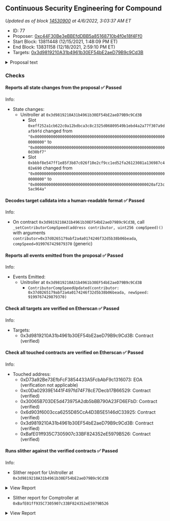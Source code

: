 ## Continuous Security Engineering for Compound

_Updated as of block [14530900](https://etherscan.io/block/14530900) at 4/6/2022, 3:03:37 AM ET_

- ID: 77
- Proposer: [0xc44F30Be3eBBEfdDBB5a85168710b4f0e18f4Ff0](https://etherscan.io/address/0xc44F30Be3eBBEfdDBB5a85168710b4f0e18f4Ff0)
- Start Block: 13811448 (12/15/2021, 1:48:09 PM ET)
- End Block: 13831158 (12/18/2021, 2:59:10 PM ET)
- Targets: [0x3d9819210A31b4961b30EF54bE2aeD79B9c9Cd3B](https://etherscan.io/address/0x3d9819210A31b4961b30EF54bE2aeD79B9c9Cd3B#code)

<details>
  <summary>Proposal text</summary>

> # Continuous Security Engineering for Compound
> # Executive summary
> 
> Compound seeks to prevent insecure proposals from being merged via the decentralized governance process. Trail of Bits will provide comprehensive software assurance services to mitigate this risk across three specific activities: consulting services, security engineering, and process creation.
> 
> We believe it is essential to create an easy-to-follow process with highly robust tools that makes security transparent, with or without a code review from Trail of Bits. We consider the primary goal as building capacity in the Compound ecosystem to secure itself. To that end, we will provide engineering efforts to develop critical security infrastructure and processes.
> 
> Trail of Bits will be paid the equivalent of $1 million USD in COMP every quarter for one year to provide the baseline services. This payment is all-inclusive of all services defined in the proposal.
> 
> Trail of Bits spoke on Discord at the Compound Community Dev Call and carved out [my part of the presentation](https://drive.google.com/file/d/1GYQ_A5EewK73ZtLZ_wvKpPFLYwCvVznX/view?usp=sharing) so you can listen to it briefly since it may add color to the proposal.
> 
> # Goals and Non-Goals
> 
> Goals of this effort include:
> 
> * Prevent insecure code from being merged into Compound through the governance process, and ensure that any remaining risks of proposals under consideration are well known before a vote. Compound desires services that eliminate and illuminate these risks.
> * Provide first-class security tools and analytical capabilities to Compound developers. Compound developers must have every opportunity to analyze their code and understand its security ramifications. Compound desires a variety of tools that enable thorough inspection of code by developers and users.
> * Create repeatable processes that build capacity for security and avoid dependence on external audits or third-party services for security. Security efforts should result in higher quality code being developed by the Compound community over time through the adoption of consistent processes.
> 
> Non-goals of this effort include:
> 
> * Deploy, configure, or maintain on-chain monitoring software. This goal does not address the security of governance proposals. These systems are an active field of research, may apply to fewer attacks than expected, or may have undesirable performance costs. Instead, we will commit to evaluating their opportunities and limitations during the project.
> * Further development of the bug bounty program. We support the formation of a [bug bounty proposal](https://www.comp.xyz/t/bug-bounty-program-for-compound-proposals/2590) to specifically address this issue. We will provide consultative advice to this proposal based on our years of [experience](https://blog.trailofbits.com/2019/01/14/on-bounties-and-boffins/) seeing both ends of the bounty ecosystem.
> 
> # Description of the Services
> 
> ## 1. Consulting services
> 
> Trail of Bits will provide at least one full-time security engineer, with additional engineers supporting the project as needed, to perform the following consulting services:
> 
> * **Maintain a presence on Discord and the Compound forums.** We will actively engage in conversation, reach out to developers as needed, and identify any new proposals.
> * **Provide proposal authors with 1:1 counseling sessions.** We will host a video call with the author to understand their goals and provide immediate feedback, including on the architectural design of their proposal and suggestions to reduce complexity.
> * **Review and report any identified security issues in the code for proposals.** We will describe the issue, a scenario to abuse it, and a recommendation to address it. We will work with proposal authors to validate fixes that result from these reports.
> * **Define security properties for proposals.** We will work with the authors to provide reasonable security invariants alongside the proposal and tests for them in Certora, Echidna, or other tools, as appropriate for the specific invariants under test.
> * **Document “Security Considerations” for every proposal.** We will contribute a standardized section to reviewed proposals to inform developers and users of limitations, risks, or other considerations to form an opinion about their vote on it.
> * **Provide our analysis directly to the community.** Before a vote on any governance issue, we will host a public community call, walk attendees through the documented Security Considerations, and run test suites, fully informing their decisions to vote.
> * **Host bi-weekly Office Hours with developers.** We will cover testing and verification tools, demonstrate new security processes and tools for Compound, and solicit feedback for new areas of development and guidance needed by the community.
> * **Evaluate new security techniques for adoption by Compound.** We will perform detailed evaluations of the applicability of these techniques *directly on the Compound codebase*, sharing our empirical results of efficacy and utility.
> * **Ad-hoc services sourced from across Trail of Bits**, as needed. This includes expertise from our separate teams for cryptography, application security, cloud-native security, threat modeling, machine learning, and other research teams. Our firm employs more than 80 researchers servicing clients in tech, defense, and finance on high-risk security challenges.
> 
> ## 2. Security engineering
> 
> Trail of Bits will engineer solutions in software to critical security risks faced by Compound. We will ensure that first-class security tools are available, easy to use, and customized for use on Compound, with knowledge of Compound-specific risks built in.
> 
> * **Ensure that [Slither](https://github.com/crytic/slither), our static analysis framework, and [Echidna](https://github.com/crytic/echidna), our rapid security property tester, always work on Compound code.** These security tools are delicate machines that must ingest all code possible to write in Solidity and EVM. We will ensure that no breaking changes affect Compound for an extended period of time and these tools always "just work."
> * **Customize Slither and Echidna to the Compound codebase.** We will extend each tool to understand Compound’s architecture, expected security properties, and third-party protocols, vastly enhancing their depth of results. For example, we can build static analyses that understand and aggregate data from Certora properties or that understand specific Compound interfaces.
> * **Customize Slither to evaluate the security of upgrades.** Upgradeability exposes low-level complexity with possibly disastrous results. Slither already [evaluates for 17 such flaws](https://github.com/crytic/slither/wiki/Upgradeability-Checks), and we will enhance this analysis with Compound-specific conditions.
> * **Develop scaffolding for new proposals with pre-integrated security analyses** from Slither, Echidna, Certora, or others, as appropriate. These templates will provide secure beginnings for parameter changes, new tokens, protocol features, and governance changes.
> * **Continuously define and evaluate security properties across the Compound codebase** with analyses from Slither, Echidna, Certora, or other techniques, as appropriate. New proposals may expose under-specified areas of Compound that require greater formalization. We will work to fill in these gaps with new properties.
> 
> ## 3. Repeatable processes
> 
> Trail of Bits will build the capacity of the Compound community to secure itself, minimizing dependency on external security audits for security and most efficiently using their time when engaged. We will define and socialize repeatable processes that encapsulate common tasks with security integrated within them. Adoption of these processes will set a floor on proposal quality, continuously secure proposals regardless of security auditor review, and improve the quality of proposals over time.
> 
> * **Design a repeatable process for starting a new proposal.** We will develop onboarding guidance for developers that describes the end-to-end process for securely creating new proposals. Touchpoints will include security training, using pre-created templates, example security properties, guidance on tools, self-assessment, engaging with Trail of Bits for code review.
> * **Design a repeatable process for proposal [self-assessment](https://github.com/cncf/tag-security/blob/main/assessments/guide/self-assessment.md)**. We will provide guidance to assess the security of proposals before sharing them publicly. This will facilitate more effective conversations about security with the community and Trail of Bits, knowing that an initial baseline has been met.
> * **Design a repeatable process for risk assessment by the community.** We will share the risk factors that security experts focus on when reviewing proposals and document steps to run testing and verification tools, thus providing a map for those voting on proposals to become better informed and obtain empirical evidence.
> * **Design a repeatable process for evaluating [third-party protocol integration risks](https://github.com/crytic/building-secure-contracts/blob/master/development-guidelines/token_integration.md).** We will design a repeatable process to investigate the security considerations of new token implementations and other linkages to DeFi building blocks from Compound. We will document existing pitfalls and concerns in third-party code already used by Compound, and facilitate the discovery and documentation of others.
> * **Design a repeatable process for other protocols to securely integrate with Compound.** In the reverse of the above, we will describe security considerations for DeFi users of Compound. In our mind, any compromise involving Compound, even if it does not originate from our own code, will compromise its reputation.
> * **Regularly update a “treasure map” for bug hunting in Compound.** We will guide other security researchers to less specified, more risky areas of the code. We will regularly report statistics on these identified hotspots, such as % coverage for specifications.
> 
> # Risks
> 
> Compound may have unknown, latent security vulnerabilities already present in the code. Our proposal focuses on new code added to Compound and, therefore, these issues may continue undiscovered. To mitigate this risk, we have included a) a task focused on specifying new security properties, as needed, and b) a task to build a treasure map to aid other bug hunters.
> 
> COMP holders may vote for proposals that contain documented security risk or that are otherwise highly risky, considering the reward to be greater in that circumstance. To mitigate this risk, we will a) add documented Security Considerations to every proposal and b) host a community call to walk through those considerations, demonstrate how to run included test suites, and evaluate the coverage of them.
> 
> Compound is highly complex and new proposals may use new features of Solidity or combine features of Solidity in ways that break the security tools upon which it depends. To mitigate this risk, Trail of Bits has specifically prioritized the development and testing of new features for Slither and Echidna against the Compound codebase.
> 
> Proposals may require swift approval without waiting for input from Trail of Bits, or input from Trail of Bits may be otherwise unavailable within the timeframe required due to unknown circumstances. To mitigate this risk, Trail of Bits has proposed a robust sequence of processes and tools for the community to enhance trust in themselves and better understand the risks of their actions.
> 
> # Financial Terms
> 
> Trail of Bits will be streamed the equivalent of $4 million USD in COMP (at today's price) for one year to provide the services. This payment is all-inclusive of all services defined in the proposal.
</details>

### Checks
#### Reports all state changes from the proposal ✅ Passed
  




Info:
- State changes:
    - Unitroller at `0x3d9819210A31b4961b30EF54bE2aeD79B9c9Cd3B`
        - Slot `0xeff252a1cb622c0a12bdbca3c8c2325d06809549b1ebd4a2a77f307a9dafb9fd` changed from `"0x0000000000000000000000000000000000000000000000000000000000000000"` to `"0x0000000000000000000000000000000000000000000000000000000000d30bf7"`
        - Slot `0xbbbf8e547ff1e85f3b87c026f10e2cf9cc1ed52fa26123081a136987c402e690` changed from `"0x0000000000000000000000000000000000000000000000000000000000000000"` to `"0x0000000000000000000000000000000000000000000000000020af23c5ac964a"`

#### Decodes target calldata into a human-readable format ✅ Passed
  




Info:
- On contract `0x3d9819210A31b4961b30EF54bE2aeD79B9c9Cd3B`, call `_setContributorCompSpeed(address contributor, uint256 compSpeed)()` with arguments `contributor=0x37d0265179abf2a4a0174246f32d5b38b06beada`, `compSpeed=9199767429879370` (generic)

#### Reports all events emitted from the proposal ✅ Passed
  




Info:
- Events Emitted:
    - Unitroller at `0x3d9819210A31b4961b30EF54bE2aeD79B9c9Cd3B`
        - `ContributorCompSpeedUpdated(contributor: 0x37d0265179abf2a4a0174246f32d5b38b06beada, newSpeed: 9199767429879370)`

#### Check all targets are verified on Etherscan ✅ Passed
  




Info:
- Targets:
    - 0x3d9819210A31b4961b30EF54bE2aeD79B9c9Cd3B: Contract (verified)

#### Check all touched contracts are verified on Etherscan ✅ Passed
  




Info:
- Touched address:
    - 0xD73a92Be73EfbFcF3854433A5FcbAbF9c1316073: EOA (verification not applicable)
    - 0xc0Da02939E1441F497fd74F78cE7Decb17B66529: Contract (verified)
    - 0x30065B703DE5d473975A2db5bBB790A23FD6EFbD: Contract (verified)
    - 0x6d903f6003cca6255D85CcA4D3B5E5146dC33925: Contract (verified)
    - 0x3d9819210A31b4961b30EF54bE2aeD79B9c9Cd3B: Contract (verified)
    - 0xBafE01ff935C7305907c33BF824352eE5979B526: Contract (verified)

#### Runs slither against the verified contracts ✅ Passed
  




Info:
- Slither report for Unitroller at `0x3d9819210A31b4961b30EF54bE2aeD79B9c9Cd3B`

<details>
<summary>View Report</summary>

```
[91m
Unitroller.fallback() (Unitroller.sol#2590-2603) uses delegatecall to a input-controlled function id
	- (success) = comptrollerImplementation.delegatecall(msg.data) (Unitroller.sol#2592)
Reference: https://github.com/crytic/slither/wiki/Detector-Documentation#controlled-delegatecall[0m
[93m
EIP20NonStandardInterface (Unitroller.sol#670-732) has incorrect ERC20 function interface:EIP20NonStandardInterface.transfer(address,uint256) (Unitroller.sol#696)
EIP20NonStandardInterface (Unitroller.sol#670-732) has incorrect ERC20 function interface:EIP20NonStandardInterface.transferFrom(address,address,uint256) (Unitroller.sol#710)
Reference: https://github.com/crytic/slither/wiki/Detector-Documentation#incorrect-erc20-interface[0m
[93m
CToken.accrueInterest() (Unitroller.sol#1398-1462) uses a dangerous strict equality:
	- assert(bool)(vars.mathErr == MathError.NO_ERROR) (Unitroller.sol#1413)
CToken.balanceOfUnderlying(address) (Unitroller.sol#1166-1171) uses a dangerous strict equality:
	- require(bool)(mErr == MathError.NO_ERROR) (Unitroller.sol#1169)
CToken.borrowBalanceStored(address) (Unitroller.sol#1271-1275) uses a dangerous strict equality:
	- require(bool,string)(err == MathError.NO_ERROR,borrowBalanceStored: borrowBalanceStoredInternal failed) (Unitroller.sol#1273)
CToken.borrowFresh(address,uint256) (Unitroller.sol#1751-1816) uses a dangerous strict equality:
	- require(bool,string)(vars.err == Error.NO_ERROR,borrow transfer out failed) (Unitroller.sol#1802)
CToken.constructor(ComptrollerInterface,InterestRateModel,uint256,string,string,uint256) (Unitroller.sol#1004-1032) uses a dangerous strict equality:
	- require(bool,string)(err == uint256(Error.NO_ERROR),Setting comptroller failed) (Unitroller.sol#1019)
CToken.constructor(ComptrollerInterface,InterestRateModel,uint256,string,string,uint256) (Unitroller.sol#1004-1032) uses a dangerous strict equality:
	- require(bool,string)(err == uint256(Error.NO_ERROR),Setting interest rate model failed) (Unitroller.sol#1027)
CarefulMath.divUInt(uint256,uint256) (Unitroller.sol#332-338) uses a dangerous strict equality:
	- b == 0 (Unitroller.sol#333)
CToken.exchangeRateStored() (Unitroller.sol#1328-1332) uses a dangerous strict equality:
	- require(bool,string)(err == MathError.NO_ERROR,exchangeRateStored: exchangeRateStoredInternal failed) (Unitroller.sol#1330)
CToken.exchangeRateStoredInternal() (Unitroller.sol#1339-1368) uses a dangerous strict equality:
	- totalSupply == 0 (Unitroller.sol#1340)
Exponential.mulExp(Exponential.Exp,Exponential.Exp) (Unitroller.sol#519-539) uses a dangerous strict equality:
	- assert(bool)(err2 == MathError.NO_ERROR) (Unitroller.sol#536)
CarefulMath.mulUInt(uint256,uint256) (Unitroller.sol#315-327) uses a dangerous strict equality:
	- a == 0 (Unitroller.sol#316)
CToken.redeemFresh(address,uint256,uint256) (Unitroller.sol#1625-1721) uses a dangerous strict equality:
	- require(bool,string)(vars.err == Error.NO_ERROR,redeem transfer out failed) (Unitroller.sol#1707)
CToken.repayBorrowFresh(address,address,uint256) (Unitroller.sol#1866-1943) uses a dangerous strict equality:
	- require(bool,string)(vars.err == Error.NO_ERROR,repay borrow transfer in failed) (Unitroller.sol#1929)
CToken.supplyRatePerBlock() (Unitroller.sol#1221-1245) uses a dangerous strict equality:
	- require(bool,string)(e1 == MathError.NO_ERROR,supplyRatePerBlock: calculating underlying failed) (Unitroller.sol#1233)
CToken.supplyRatePerBlock() (Unitroller.sol#1221-1245) uses a dangerous strict equality:
	- require(bool,string)(e2 == MathError.NO_ERROR,supplyRatePerBlock: calculating borrowsPer failed) (Unitroller.sol#1236)
CToken.supplyRatePerBlock() (Unitroller.sol#1221-1245) uses a dangerous strict equality:
	- require(bool,string)(e3 == MathError.NO_ERROR,supplyRatePerBlock: calculating oneMinusReserveFactor failed) (Unitroller.sol#1239)
CToken.supplyRatePerBlock() (Unitroller.sol#1221-1245) uses a dangerous strict equality:
	- require(bool,string)(e4 == MathError.NO_ERROR,supplyRatePerBlock: calculating supplyRate failed) (Unitroller.sol#1242)
CToken.transfer(address,uint256) (Unitroller.sol#1111-1113) uses a dangerous strict equality:
	- transferTokens(msg.sender,msg.sender,dst,amount) == uint256(Error.NO_ERROR) (Unitroller.sol#1112)
CToken.transferFrom(address,address,uint256) (Unitroller.sol#1122-1124) uses a dangerous strict equality:
	- transferTokens(msg.sender,src,dst,amount) == uint256(Error.NO_ERROR) (Unitroller.sol#1123)
Reference: https://github.com/crytic/slither/wiki/Detector-Documentation#dangerous-strict-equalities[0m
[93m
Reentrancy in CToken.liquidateBorrowInternal(address,uint256,CToken) (Unitroller.sol#1953-1968):
	External calls:
	- error = cTokenCollateral.accrueInterest() (Unitroller.sol#1960)
	- liquidateBorrowFresh(msg.sender,borrower,repayAmount,cTokenCollateral) (Unitroller.sol#1967)
		- allowed = comptroller.repayBorrowAllowed(address(this),payer,borrower,repayAmount) (Unitroller.sol#1868)
		- allowed = comptroller.liquidateBorrowAllowed(address(this),address(cTokenCollateral),liquidator,borrower,repayAmount) (Unitroller.sol#1981)
		- seizeError = cTokenCollateral.seize(liquidator,borrower,seizeTokens) (Unitroller.sol#2029)
		- comptroller.liquidateBorrowVerify(address(this),address(cTokenCollateral),liquidator,borrower,repayAmount,seizeTokens) (Unitroller.sol#2036)
		- comptroller.repayBorrowVerify(address(this),payer,borrower,vars.repayAmount,vars.borrowerIndex) (Unitroller.sol#1940)
	State variables written after the call(s):
	- liquidateBorrowFresh(msg.sender,borrower,repayAmount,cTokenCollateral) (Unitroller.sol#1967)
		- totalBorrows = vars.totalBorrowsNew (Unitroller.sol#1934)
Reentrancy in CToken.redeemFresh(address,uint256,uint256) (Unitroller.sol#1625-1721):
	External calls:
	- allowed = comptroller.redeemAllowed(address(this),redeemer,vars.redeemTokens) (Unitroller.sol#1665)
	State variables written after the call(s):
	- totalSupply = vars.totalSupplyNew (Unitroller.sol#1710)
Reference: https://github.com/crytic/slither/wiki/Detector-Documentation#reentrancy-vulnerabilities-1[0m
[93m
CToken.mintFresh(address,uint256).vars (Unitroller.sol#1508) is a local variable never initialized
CToken.repayBorrowFresh(address,address,uint256).vars (Unitroller.sol#1878) is a local variable never initialized
CToken.accrueInterest().vars (Unitroller.sol#1399) is a local variable never initialized
CToken.borrowFresh(address,uint256).vars (Unitroller.sol#1768) is a local variable never initialized
CToken.redeemFresh(address,uint256,uint256).vars (Unitroller.sol#1628) is a local variable never initialized
Reference: https://github.com/crytic/slither/wiki/Detector-Documentation#uninitialized-local-variables[0m
[92m
CToken._setPendingAdmin(address).newPendingAdmin (Unitroller.sol#2109) lacks a zero-check on :
		- pendingAdmin = newPendingAdmin (Unitroller.sol#2119)
Unitroller._setPendingImplementation(address).newPendingImplementation (Unitroller.sol#2491) lacks a zero-check on :
		- pendingComptrollerImplementation = newPendingImplementation (Unitroller.sol#2499)
Unitroller._setPendingAdmin(address).newPendingAdmin (Unitroller.sol#2540) lacks a zero-check on :
		- pendingAdmin = newPendingAdmin (Unitroller.sol#2550)
Reference: https://github.com/crytic/slither/wiki/Detector-Documentation#missing-zero-address-validation[0m
[92m
Reentrancy in CToken.borrowFresh(address,uint256) (Unitroller.sol#1751-1816):
	External calls:
	- allowed = comptroller.borrowAllowed(address(this),borrower,borrowAmount) (Unitroller.sol#1753)
	State variables written after the call(s):
	- accountBorrows[borrower].principal = vars.accountBorrowsNew (Unitroller.sol#1805)
	- accountBorrows[borrower].interestIndex = borrowIndex (Unitroller.sol#1806)
	- totalBorrows = vars.totalBorrowsNew (Unitroller.sol#1807)
Reentrancy in CToken.mintFresh(address,uint256) (Unitroller.sol#1496-1573):
	External calls:
	- allowed = comptroller.mintAllowed(address(this),minter,mintAmount) (Unitroller.sol#1498)
	State variables written after the call(s):
	- accountTokens[minter] = vars.accountTokensNew (Unitroller.sol#1563)
	- totalSupply = vars.totalSupplyNew (Unitroller.sol#1562)
Reentrancy in CToken.redeemFresh(address,uint256,uint256) (Unitroller.sol#1625-1721):
	External calls:
	- allowed = comptroller.redeemAllowed(address(this),redeemer,vars.redeemTokens) (Unitroller.sol#1665)
	State variables written after the call(s):
	- accountTokens[redeemer] = vars.accountTokensNew (Unitroller.sol#1711)
Reentrancy in CToken.repayBorrowFresh(address,address,uint256) (Unitroller.sol#1866-1943):
	External calls:
	- allowed = comptroller.repayBorrowAllowed(address(this),payer,borrower,repayAmount) (Unitroller.sol#1868)
	State variables written after the call(s):
	- accountBorrows[borrower].principal = vars.accountBorrowsNew (Unitroller.sol#1932)
	- accountBorrows[borrower].interestIndex = borrowIndex (Unitroller.sol#1933)
	- totalBorrows = vars.totalBorrowsNew (Unitroller.sol#1934)
Reentrancy in CToken.seize(address,address,uint256) (Unitroller.sol#2050-2096):
	External calls:
	- allowed = comptroller.seizeAllowed(address(this),msg.sender,liquidator,borrower,seizeTokens) (Unitroller.sol#2052)
	State variables written after the call(s):
	- accountTokens[borrower] = borrowerTokensNew (Unitroller.sol#2086)
	- accountTokens[liquidator] = liquidatorTokensNew (Unitroller.sol#2087)
Reentrancy in CToken.transferTokens(address,address,address,uint256) (Unitroller.sol#1043-1103):
	External calls:
	- allowed = comptroller.transferAllowed(address(this),src,dst,tokens) (Unitroller.sol#1045)
	State variables written after the call(s):
	- accountTokens[src] = srcTokensNew (Unitroller.sol#1088)
	- accountTokens[dst] = dstTokensNew (Unitroller.sol#1089)
	- transferAllowances[src][spender] = allowanceNew (Unitroller.sol#1093)
Reference: https://github.com/crytic/slither/wiki/Detector-Documentation#reentrancy-vulnerabilities-2[0m
[92m
Reentrancy in CToken.borrowFresh(address,uint256) (Unitroller.sol#1751-1816):
	External calls:
	- allowed = comptroller.borrowAllowed(address(this),borrower,borrowAmount) (Unitroller.sol#1753)
	Event emitted after the call(s):
	- Borrow(borrower,borrowAmount,vars.accountBorrowsNew,vars.totalBorrowsNew) (Unitroller.sol#1810)
	- Failure(uint256(err),uint256(info),opaqueError) (Unitroller.sol#206)
		- failOpaque(Error.MATH_ERROR,FailureInfo.BORROW_NEW_ACCOUNT_BORROW_BALANCE_CALCULATION_FAILED,uint256(vars.mathErr)) (Unitroller.sol#1782)
	- Failure(uint256(err),uint256(info),0) (Unitroller.sol#197)
		- fail(Error.TOKEN_INSUFFICIENT_CASH,FailureInfo.BORROW_CASH_NOT_AVAILABLE) (Unitroller.sol#1765)
	- Failure(uint256(err),uint256(info),opaqueError) (Unitroller.sol#206)
		- failOpaque(Error.MATH_ERROR,FailureInfo.BORROW_NEW_TOTAL_BALANCE_CALCULATION_FAILED,uint256(vars.mathErr)) (Unitroller.sol#1787)
	- Failure(uint256(err),uint256(info),opaqueError) (Unitroller.sol#206)
		- failOpaque(Error.MATH_ERROR,FailureInfo.BORROW_ACCUMULATED_BALANCE_CALCULATION_FAILED,uint256(vars.mathErr)) (Unitroller.sol#1777)
	- Failure(uint256(err),uint256(info),opaqueError) (Unitroller.sol#206)
		- failOpaque(Error.COMPTROLLER_REJECTION,FailureInfo.BORROW_COMPTROLLER_REJECTION,allowed) (Unitroller.sol#1755)
	- Failure(uint256(err),uint256(info),0) (Unitroller.sol#197)
		- fail(Error.MARKET_NOT_FRESH,FailureInfo.BORROW_FRESHNESS_CHECK) (Unitroller.sol#1760)
Reentrancy in CToken.liquidateBorrowFresh(address,address,uint256,CToken) (Unitroller.sol#1979-2039):
	External calls:
	- allowed = comptroller.liquidateBorrowAllowed(address(this),address(cTokenCollateral),liquidator,borrower,repayAmount) (Unitroller.sol#1981)
	Event emitted after the call(s):
	- Failure(uint256(err),uint256(info),0) (Unitroller.sol#197)
		- fail(Error.MARKET_NOT_FRESH,FailureInfo.LIQUIDATE_FRESHNESS_CHECK) (Unitroller.sol#1988)
	- Failure(uint256(err),uint256(info),0) (Unitroller.sol#197)
		- fail(Error.INVALID_ACCOUNT_PAIR,FailureInfo.LIQUIDATE_LIQUIDATOR_IS_BORROWER) (Unitroller.sol#1998)
	- Failure(uint256(err),uint256(info),0) (Unitroller.sol#197)
		- fail(Error.MARKET_NOT_FRESH,FailureInfo.LIQUIDATE_COLLATERAL_FRESHNESS_CHECK) (Unitroller.sol#1993)
	- Failure(uint256(err),uint256(info),0) (Unitroller.sol#197)
		- fail(Error.INVALID_CLOSE_AMOUNT_REQUESTED,FailureInfo.LIQUIDATE_CLOSE_AMOUNT_IS_UINT_MAX) (Unitroller.sol#2008)
	- Failure(uint256(err),uint256(info),opaqueError) (Unitroller.sol#206)
		- failOpaque(Error.COMPTROLLER_REJECTION,FailureInfo.LIQUIDATE_COMPTROLLER_REJECTION,allowed) (Unitroller.sol#1983)
	- Failure(uint256(err),uint256(info),opaqueError) (Unitroller.sol#206)
		- failOpaque(Error.COMPTROLLER_CALCULATION_ERROR,FailureInfo.LIQUIDATE_COMPTROLLER_CALCULATE_AMOUNT_SEIZE_FAILED,amountSeizeError) (Unitroller.sol#2014)
	- Failure(uint256(err),uint256(info),0) (Unitroller.sol#197)
		- fail(Error.TOKEN_INSUFFICIENT_BALANCE,FailureInfo.LIQUIDATE_SEIZE_TOO_MUCH) (Unitroller.sol#2019)
	- Failure(uint256(err),uint256(info),0) (Unitroller.sol#197)
		- fail(Error.INVALID_CLOSE_AMOUNT_REQUESTED,FailureInfo.LIQUIDATE_CLOSE_AMOUNT_IS_ZERO) (Unitroller.sol#2003)
Reentrancy in CToken.liquidateBorrowFresh(address,address,uint256,CToken) (Unitroller.sol#1979-2039):
	External calls:
	- allowed = comptroller.liquidateBorrowAllowed(address(this),address(cTokenCollateral),liquidator,borrower,repayAmount) (Unitroller.sol#1981)
	- repayBorrowError = repayBorrowFresh(liquidator,borrower,repayAmount) (Unitroller.sol#2023)
		- allowed = comptroller.repayBorrowAllowed(address(this),payer,borrower,repayAmount) (Unitroller.sol#1868)
		- comptroller.repayBorrowVerify(address(this),payer,borrower,vars.repayAmount,vars.borrowerIndex) (Unitroller.sol#1940)
	Event emitted after the call(s):
	- Failure(uint256(err),uint256(info),0) (Unitroller.sol#197)
		- fail(TokenErrorReporter.Error(repayBorrowError),FailureInfo.LIQUIDATE_REPAY_BORROW_FRESH_FAILED) (Unitroller.sol#2025)
	- Failure(uint256(err),uint256(info),0) (Unitroller.sol#197)
		- repayBorrowError = repayBorrowFresh(liquidator,borrower,repayAmount) (Unitroller.sol#2023)
	- Failure(uint256(err),uint256(info),opaqueError) (Unitroller.sol#206)
		- repayBorrowError = repayBorrowFresh(liquidator,borrower,repayAmount) (Unitroller.sol#2023)
	- RepayBorrow(payer,borrower,vars.repayAmount,vars.accountBorrowsNew,vars.totalBorrowsNew) (Unitroller.sol#1937)
		- repayBorrowError = repayBorrowFresh(liquidator,borrower,repayAmount) (Unitroller.sol#2023)
Reentrancy in CToken.liquidateBorrowFresh(address,address,uint256,CToken) (Unitroller.sol#1979-2039):
	External calls:
	- allowed = comptroller.liquidateBorrowAllowed(address(this),address(cTokenCollateral),liquidator,borrower,repayAmount) (Unitroller.sol#1981)
	- repayBorrowError = repayBorrowFresh(liquidator,borrower,repayAmount) (Unitroller.sol#2023)
		- allowed = comptroller.repayBorrowAllowed(address(this),payer,borrower,repayAmount) (Unitroller.sol#1868)
		- comptroller.repayBorrowVerify(address(this),payer,borrower,vars.repayAmount,vars.borrowerIndex) (Unitroller.sol#1940)
	- seizeError = cTokenCollateral.seize(liquidator,borrower,seizeTokens) (Unitroller.sol#2029)
	Event emitted after the call(s):
	- LiquidateBorrow(liquidator,borrower,repayAmount,address(cTokenCollateral),seizeTokens) (Unitroller.sol#2033)
Reentrancy in CToken.liquidateBorrowInternal(address,uint256,CToken) (Unitroller.sol#1953-1968):
	External calls:
	- error = cTokenCollateral.accrueInterest() (Unitroller.sol#1960)
	Event emitted after the call(s):
	- Failure(uint256(err),uint256(info),0) (Unitroller.sol#197)
		- fail(TokenErrorReporter.Error(error),FailureInfo.LIQUIDATE_ACCRUE_COLLATERAL_INTEREST_FAILED) (Unitroller.sol#1963)
Reentrancy in CToken.liquidateBorrowInternal(address,uint256,CToken) (Unitroller.sol#1953-1968):
	External calls:
	- error = cTokenCollateral.accrueInterest() (Unitroller.sol#1960)
	- liquidateBorrowFresh(msg.sender,borrower,repayAmount,cTokenCollateral) (Unitroller.sol#1967)
		- allowed = comptroller.repayBorrowAllowed(address(this),payer,borrower,repayAmount) (Unitroller.sol#1868)
		- allowed = comptroller.liquidateBorrowAllowed(address(this),address(cTokenCollateral),liquidator,borrower,repayAmount) (Unitroller.sol#1981)
		- seizeError = cTokenCollateral.seize(liquidator,borrower,seizeTokens) (Unitroller.sol#2029)
		- comptroller.liquidateBorrowVerify(address(this),address(cTokenCollateral),liquidator,borrower,repayAmount,seizeTokens) (Unitroller.sol#2036)
		- comptroller.repayBorrowVerify(address(this),payer,borrower,vars.repayAmount,vars.borrowerIndex) (Unitroller.sol#1940)
	Event emitted after the call(s):
	- Failure(uint256(err),uint256(info),0) (Unitroller.sol#197)
		- liquidateBorrowFresh(msg.sender,borrower,repayAmount,cTokenCollateral) (Unitroller.sol#1967)
	- Failure(uint256(err),uint256(info),opaqueError) (Unitroller.sol#206)
		- liquidateBorrowFresh(msg.sender,borrower,repayAmount,cTokenCollateral) (Unitroller.sol#1967)
	- LiquidateBorrow(liquidator,borrower,repayAmount,address(cTokenCollateral),seizeTokens) (Unitroller.sol#2033)
		- liquidateBorrowFresh(msg.sender,borrower,repayAmount,cTokenCollateral) (Unitroller.sol#1967)
	- RepayBorrow(payer,borrower,vars.repayAmount,vars.accountBorrowsNew,vars.totalBorrowsNew) (Unitroller.sol#1937)
		- liquidateBorrowFresh(msg.sender,borrower,repayAmount,cTokenCollateral) (Unitroller.sol#1967)
Reentrancy in CToken.mintFresh(address,uint256) (Unitroller.sol#1496-1573):
	External calls:
	- allowed = comptroller.mintAllowed(address(this),minter,mintAmount) (Unitroller.sol#1498)
	Event emitted after the call(s):
	- Failure(uint256(err),uint256(info),opaqueError) (Unitroller.sol#206)
		- failOpaque(Error.COMPTROLLER_REJECTION,FailureInfo.MINT_COMPTROLLER_REJECTION,allowed) (Unitroller.sol#1500)
	- Failure(uint256(err),uint256(info),0) (Unitroller.sol#197)
		- fail(vars.err,FailureInfo.MINT_TRANSFER_IN_NOT_POSSIBLE) (Unitroller.sol#1513)
	- Failure(uint256(err),uint256(info),opaqueError) (Unitroller.sol#206)
		- failOpaque(Error.MATH_ERROR,FailureInfo.MINT_EXCHANGE_RATE_READ_FAILED,uint256(vars.mathErr)) (Unitroller.sol#1522)
	- Failure(uint256(err),uint256(info),0) (Unitroller.sol#197)
		- fail(vars.err,FailureInfo.MINT_TRANSFER_IN_FAILED) (Unitroller.sol#1558)
	- Failure(uint256(err),uint256(info),opaqueError) (Unitroller.sol#206)
		- failOpaque(Error.MATH_ERROR,FailureInfo.MINT_EXCHANGE_CALCULATION_FAILED,uint256(vars.mathErr)) (Unitroller.sol#1527)
	- Failure(uint256(err),uint256(info),opaqueError) (Unitroller.sol#206)
		- failOpaque(Error.MATH_ERROR,FailureInfo.MINT_NEW_TOTAL_SUPPLY_CALCULATION_FAILED,uint256(vars.mathErr)) (Unitroller.sol#1537)
	- Failure(uint256(err),uint256(info),0) (Unitroller.sol#197)
		- fail(Error.MARKET_NOT_FRESH,FailureInfo.MINT_FRESHNESS_CHECK) (Unitroller.sol#1505)
	- Failure(uint256(err),uint256(info),opaqueError) (Unitroller.sol#206)
		- failOpaque(Error.MATH_ERROR,FailureInfo.MINT_NEW_ACCOUNT_BALANCE_CALCULATION_FAILED,uint256(vars.mathErr)) (Unitroller.sol#1542)
	- Mint(minter,mintAmount,vars.mintTokens) (Unitroller.sol#1566)
	- Transfer(address(this),minter,vars.mintTokens) (Unitroller.sol#1567)
Reentrancy in CToken.redeemFresh(address,uint256,uint256) (Unitroller.sol#1625-1721):
	External calls:
	- allowed = comptroller.redeemAllowed(address(this),redeemer,vars.redeemTokens) (Unitroller.sol#1665)
	Event emitted after the call(s):
	- Failure(uint256(err),uint256(info),0) (Unitroller.sol#197)
		- fail(Error.MARKET_NOT_FRESH,FailureInfo.REDEEM_FRESHNESS_CHECK) (Unitroller.sol#1672)
	- Failure(uint256(err),uint256(info),opaqueError) (Unitroller.sol#206)
		- failOpaque(Error.MATH_ERROR,FailureInfo.REDEEM_NEW_TOTAL_SUPPLY_CALCULATION_FAILED,uint256(vars.mathErr)) (Unitroller.sol#1682)
	- Failure(uint256(err),uint256(info),opaqueError) (Unitroller.sol#206)
		- failOpaque(Error.MATH_ERROR,FailureInfo.REDEEM_NEW_ACCOUNT_BALANCE_CALCULATION_FAILED,uint256(vars.mathErr)) (Unitroller.sol#1687)
	- Failure(uint256(err),uint256(info),0) (Unitroller.sol#197)
		- fail(Error.TOKEN_INSUFFICIENT_CASH,FailureInfo.REDEEM_TRANSFER_OUT_NOT_POSSIBLE) (Unitroller.sol#1692)
	- Failure(uint256(err),uint256(info),opaqueError) (Unitroller.sol#206)
		- failOpaque(Error.COMPTROLLER_REJECTION,FailureInfo.REDEEM_COMPTROLLER_REJECTION,allowed) (Unitroller.sol#1667)
	- Redeem(redeemer,vars.redeemAmount,vars.redeemTokens) (Unitroller.sol#1715)
	- Transfer(redeemer,address(this),vars.redeemTokens) (Unitroller.sol#1714)
Reentrancy in CToken.repayBorrowFresh(address,address,uint256) (Unitroller.sol#1866-1943):
	External calls:
	- allowed = comptroller.repayBorrowAllowed(address(this),payer,borrower,repayAmount) (Unitroller.sol#1868)
	Event emitted after the call(s):
	- Failure(uint256(err),uint256(info),opaqueError) (Unitroller.sol#206)
		- failOpaque(Error.MATH_ERROR,FailureInfo.REPAY_BORROW_ACCUMULATED_BALANCE_CALCULATION_FAILED,uint256(vars.mathErr)) (Unitroller.sol#1886)
	- Failure(uint256(err),uint256(info),0) (Unitroller.sol#197)
		- fail(vars.err,FailureInfo.REPAY_BORROW_TRANSFER_IN_NOT_POSSIBLE) (Unitroller.sol#1899)
	- Failure(uint256(err),uint256(info),0) (Unitroller.sol#197)
		- fail(Error.MARKET_NOT_FRESH,FailureInfo.REPAY_BORROW_FRESHNESS_CHECK) (Unitroller.sol#1875)
	- Failure(uint256(err),uint256(info),opaqueError) (Unitroller.sol#206)
		- failOpaque(Error.MATH_ERROR,FailureInfo.REPAY_BORROW_NEW_ACCOUNT_BORROW_BALANCE_CALCULATION_FAILED,uint256(vars.mathErr)) (Unitroller.sol#1909)
	- Failure(uint256(err),uint256(info),opaqueError) (Unitroller.sol#206)
		- failOpaque(Error.MATH_ERROR,FailureInfo.REPAY_BORROW_NEW_TOTAL_BALANCE_CALCULATION_FAILED,uint256(vars.mathErr)) (Unitroller.sol#1914)
	- Failure(uint256(err),uint256(info),opaqueError) (Unitroller.sol#206)
		- failOpaque(Error.COMPTROLLER_REJECTION,FailureInfo.REPAY_BORROW_COMPTROLLER_REJECTION,allowed) (Unitroller.sol#1870)
	- RepayBorrow(payer,borrower,vars.repayAmount,vars.accountBorrowsNew,vars.totalBorrowsNew) (Unitroller.sol#1937)
Reentrancy in CToken.seize(address,address,uint256) (Unitroller.sol#2050-2096):
	External calls:
	- allowed = comptroller.seizeAllowed(address(this),msg.sender,liquidator,borrower,seizeTokens) (Unitroller.sol#2052)
	Event emitted after the call(s):
	- Failure(uint256(err),uint256(info),opaqueError) (Unitroller.sol#206)
		- failOpaque(Error.MATH_ERROR,FailureInfo.LIQUIDATE_SEIZE_BALANCE_INCREMENT_FAILED,uint256(mathErr)) (Unitroller.sol#2078)
	- Failure(uint256(err),uint256(info),opaqueError) (Unitroller.sol#206)
		- failOpaque(Error.MATH_ERROR,FailureInfo.LIQUIDATE_SEIZE_BALANCE_DECREMENT_FAILED,uint256(mathErr)) (Unitroller.sol#2073)
	- Failure(uint256(err),uint256(info),opaqueError) (Unitroller.sol#206)
		- failOpaque(Error.COMPTROLLER_REJECTION,FailureInfo.LIQUIDATE_SEIZE_COMPTROLLER_REJECTION,allowed) (Unitroller.sol#2054)
	- Failure(uint256(err),uint256(info),0) (Unitroller.sol#197)
		- fail(Error.INVALID_ACCOUNT_PAIR,FailureInfo.LIQUIDATE_SEIZE_LIQUIDATOR_IS_BORROWER) (Unitroller.sol#2059)
	- Transfer(borrower,liquidator,seizeTokens) (Unitroller.sol#2090)
Reentrancy in CToken.transferTokens(address,address,address,uint256) (Unitroller.sol#1043-1103):
	External calls:
	- allowed = comptroller.transferAllowed(address(this),src,dst,tokens) (Unitroller.sol#1045)
	Event emitted after the call(s):
	- Failure(uint256(err),uint256(info),0) (Unitroller.sol#197)
		- fail(Error.MATH_ERROR,FailureInfo.TRANSFER_NOT_ALLOWED) (Unitroller.sol#1071)
	- Failure(uint256(err),uint256(info),opaqueError) (Unitroller.sol#206)
		- failOpaque(Error.COMPTROLLER_REJECTION,FailureInfo.TRANSFER_COMPTROLLER_REJECTION,allowed) (Unitroller.sol#1047)
	- Failure(uint256(err),uint256(info),0) (Unitroller.sol#197)
		- fail(Error.BAD_INPUT,FailureInfo.TRANSFER_NOT_ALLOWED) (Unitroller.sol#1052)
	- Failure(uint256(err),uint256(info),0) (Unitroller.sol#197)
		- fail(Error.MATH_ERROR,FailureInfo.TRANSFER_TOO_MUCH) (Unitroller.sol#1081)
	- Failure(uint256(err),uint256(info),0) (Unitroller.sol#197)
		- fail(Error.MATH_ERROR,FailureInfo.TRANSFER_NOT_ENOUGH) (Unitroller.sol#1076)
	- Transfer(src,dst,tokens) (Unitroller.sol#1097)
Reference: https://github.com/crytic/slither/wiki/Detector-Documentation#reentrancy-vulnerabilities-3[0m
[92m
Unitroller.fallback() (Unitroller.sol#2590-2603) uses assembly
	- INLINE ASM (Unitroller.sol#2595-2602)
Reference: https://github.com/crytic/slither/wiki/Detector-Documentation#assembly-usage[0m
[92m
CToken.borrowFresh(address,uint256) (Unitroller.sol#1751-1816) is never used and should be removed
CToken.borrowInternal(uint256) (Unitroller.sol#1728-1736) is never used and should be removed
CToken.checkTransferIn(address,uint256) (Unitroller.sol#2358) is never used and should be removed
CToken.doTransferIn(address,uint256) (Unitroller.sol#2365) is never used and should be removed
CToken.liquidateBorrowFresh(address,address,uint256,CToken) (Unitroller.sol#1979-2039) is never used and should be removed
CToken.liquidateBorrowInternal(address,uint256,CToken) (Unitroller.sol#1953-1968) is never used and should be removed
CToken.mintFresh(address,uint256) (Unitroller.sol#1496-1573) is never used and should be removed
CToken.mintInternal(uint256) (Unitroller.sol#1470-1478) is never used and should be removed
CToken.redeemFresh(address,uint256,uint256) (Unitroller.sol#1625-1721) is never used and should be removed
CToken.redeemInternal(uint256) (Unitroller.sol#1581-1589) is never used and should be removed
CToken.redeemUnderlyingInternal(uint256) (Unitroller.sol#1597-1605) is never used and should be removed
CToken.repayBorrowBehalfInternal(address,uint256) (Unitroller.sol#1839-1847) is never used and should be removed
CToken.repayBorrowFresh(address,address,uint256) (Unitroller.sol#1866-1943) is never used and should be removed
CToken.repayBorrowInternal(uint256) (Unitroller.sol#1823-1831) is never used and should be removed
ComptrollerErrorReporter.failOpaque(ComptrollerErrorReporter.Error,ComptrollerErrorReporter.FailureInfo,uint256) (Unitroller.sol#72-76) is never used and should be removed
Exponential.addExp(Exponential.Exp,Exponential.Exp) (Unitroller.sol#421-425) is never used and should be removed
Exponential.divExp(Exponential.Exp,Exponential.Exp) (Unitroller.sol#564-566) is never used and should be removed
Exponential.divScalar(Exponential.Exp,uint256) (Unitroller.sol#475-482) is never used and should be removed
Exponential.divScalarByExpTruncate(uint256,Exponential.Exp) (Unitroller.sol#507-514) is never used and should be removed
Exponential.isZeroExp(Exponential.Exp) (Unitroller.sol#594-596) is never used and should be removed
Exponential.lessThanExp(Exponential.Exp,Exponential.Exp) (Unitroller.sol#580-582) is never used and should be removed
Exponential.lessThanOrEqualExp(Exponential.Exp,Exponential.Exp) (Unitroller.sol#587-589) is never used and should be removed
Exponential.mulExp(uint256,uint256) (Unitroller.sol#544-546) is never used and should be removed
Reference: https://github.com/crytic/slither/wiki/Detector-Documentation#dead-code[0m
[92m
Pragma version^0.5.8 (Unitroller.sol#7) allows old versions
Pragma version^0.5.8 (Unitroller.sol#214) allows old versions
Pragma version^0.5.8 (Unitroller.sol#292) allows old versions
Pragma version^0.5.8 (Unitroller.sol#380) allows old versions
Pragma version^0.5.8 (Unitroller.sol#601) allows old versions
Pragma version^0.5.8 (Unitroller.sol#663) allows old versions
Pragma version^0.5.8 (Unitroller.sol#736) allows old versions
Pragma version^0.5.8 (Unitroller.sol#771) allows old versions
Pragma version^0.5.8 (Unitroller.sol#803) allows old versions
Pragma version^0.5.8 (Unitroller.sol#2377) allows old versions
Pragma version^0.5.8 (Unitroller.sol#2397) allows old versions
Pragma version^0.5.8 (Unitroller.sol#2454) allows old versions
solc-0.5.8 is not recommended for deployment
Reference: https://github.com/crytic/slither/wiki/Detector-Documentation#incorrect-versions-of-solidity[0m
[92m
Low level call in Unitroller.fallback() (Unitroller.sol#2590-2603):
	- (success) = comptrollerImplementation.delegatecall(msg.data) (Unitroller.sol#2592)
Reference: https://github.com/crytic/slither/wiki/Detector-Documentation#low-level-calls[0m
[92m
Constant Exponential.expScale (Unitroller.sol#391) is not in UPPER_CASE_WITH_UNDERSCORES
Constant Exponential.halfExpScale (Unitroller.sol#392) is not in UPPER_CASE_WITH_UNDERSCORES
Constant Exponential.mantissaOne (Unitroller.sol#393) is not in UPPER_CASE_WITH_UNDERSCORES
Function CToken._setPendingAdmin(address) (Unitroller.sol#2109-2125) is not in mixedCase
Function CToken._acceptAdmin() (Unitroller.sol#2132-2152) is not in mixedCase
Function CToken._setComptroller(ComptrollerInterface) (Unitroller.sol#2159-2176) is not in mixedCase
Function CToken._setReserveFactor(uint256) (Unitroller.sol#2183-2191) is not in mixedCase
Function CToken._reduceReserves(uint256) (Unitroller.sol#2228-2236) is not in mixedCase
Function CToken._setInterestRateModel(InterestRateModel) (Unitroller.sol#2298-2306) is not in mixedCase
Constant CToken.isCToken (Unitroller.sol#821) is not in UPPER_CASE_WITH_UNDERSCORES
Constant CToken.borrowRateMaxMantissa (Unitroller.sol#841) is not in UPPER_CASE_WITH_UNDERSCORES
Constant CToken.reserveFactorMaxMantissa (Unitroller.sol#846) is not in UPPER_CASE_WITH_UNDERSCORES
Function Unitroller._setPendingImplementation(address) (Unitroller.sol#2491-2504) is not in mixedCase
Function Unitroller._acceptImplementation() (Unitroller.sol#2511-2529) is not in mixedCase
Function Unitroller._setPendingAdmin(address) (Unitroller.sol#2540-2556) is not in mixedCase
Function Unitroller._acceptAdmin() (Unitroller.sol#2563-2583) is not in mixedCase
Reference: https://github.com/crytic/slither/wiki/Detector-Documentation#conformance-to-solidity-naming-conventions[0m
[92m
CToken (Unitroller.sol#817-2373) does not implement functions:
	- CToken.checkTransferIn(address,uint256) (Unitroller.sol#2358)
	- CToken.doTransferIn(address,uint256) (Unitroller.sol#2365)
	- CToken.doTransferOut(address,uint256) (Unitroller.sol#2372)
	- CToken.getCashPrior() (Unitroller.sol#2352)
Reference: https://github.com/crytic/slither/wiki/Detector-Documentation#unimplemented-functions[0m
[92m
ComptrollerV1Storage.closeFactorMantissa (Unitroller.sol#2433) should be constant
ComptrollerV1Storage.liquidationIncentiveMantissa (Unitroller.sol#2438) should be constant
ComptrollerV1Storage.maxAssets (Unitroller.sol#2443) should be constant
Reference: https://github.com/crytic/slither/wiki/Detector-Documentation#state-variables-that-could-be-declared-constant[0m
[92m
_setInterestRateModel(InterestRateModel) should be declared external:
	- CToken._setInterestRateModel(InterestRateModel) (Unitroller.sol#2298-2306)
_setPendingImplementation(address) should be declared external:
	- Unitroller._setPendingImplementation(address) (Unitroller.sol#2491-2504)
_acceptImplementation() should be declared external:
	- Unitroller._acceptImplementation() (Unitroller.sol#2511-2529)
_setPendingAdmin(address) should be declared external:
	- Unitroller._setPendingAdmin(address) (Unitroller.sol#2540-2556)
_acceptAdmin() should be declared external:
	- Unitroller._acceptAdmin() (Unitroller.sol#2563-2583)
Reference: https://github.com/crytic/slither/wiki/Detector-Documentation#public-function-that-could-be-declared-external[0m
. analyzed (14 contracts with 77 detectors), 112 result(s) found
```

</details>


- Slither report for Comptroller at `0xBafE01ff935C7305907c33BF824352eE5979B526`

<details>
<summary>View Report</summary>

```
Compilation warnings/errors on ./Comptroller.sol:
[91m./Comptroller.sol:9:1: Error: Source "./Governance/Comp.sol" not found: File not found.[0m
import "./Governance/Comp.sol";
^-----------------------------^

Traceback (most recent call last):
  File "/opt/hostedtoolcache/Python/3.10.4/x64/lib/python3.10/site-packages/crytic_compile/platform/solc.py", line 529, in _run_solc
    ret: Dict = json.loads(stdout)
  File "/opt/hostedtoolcache/Python/3.10.4/x64/lib/python3.10/json/__init__.py", line 346, in loads
    return _default_decoder.decode(s)
  File "/opt/hostedtoolcache/Python/3.10.4/x64/lib/python3.10/json/decoder.py", line 337, in decode
    obj, end = self.raw_decode(s, idx=_w(s, 0).end())
  File "/opt/hostedtoolcache/Python/3.10.4/x64/lib/python3.10/json/decoder.py", line 355, in raw_decode
    raise JSONDecodeError("Expecting value", s, err.value) from None
json.decoder.JSONDecodeError: Expecting value: line 1 column 1 (char 0)

During handling of the above exception, another exception occurred:

Traceback (most recent call last):
  File "/opt/hostedtoolcache/Python/3.10.4/x64/lib/python3.10/site-packages/slither/__main__.py", line 743, in main_impl
    ) = process_all(filename, args, detector_classes, printer_classes)
  File "/opt/hostedtoolcache/Python/3.10.4/x64/lib/python3.10/site-packages/slither/__main__.py", line 73, in process_all
    compilations = compile_all(target, **vars(args))
  File "/opt/hostedtoolcache/Python/3.10.4/x64/lib/python3.10/site-packages/crytic_compile/crytic_compile.py", line 658, in compile_all
    compilations.append(CryticCompile(filename, **kwargs))
  File "/opt/hostedtoolcache/Python/3.10.4/x64/lib/python3.10/site-packages/crytic_compile/crytic_compile.py", line 117, in __init__
    self._compile(**kwargs)
  File "/opt/hostedtoolcache/Python/3.10.4/x64/lib/python3.10/site-packages/crytic_compile/crytic_compile.py", line 548, in _compile
    self._platform.compile(self, **kwargs)
  File "/opt/hostedtoolcache/Python/3.10.4/x64/lib/python3.10/site-packages/crytic_compile/platform/solc.py", line 153, in compile
    targets_json = _get_targets_json(compilation_unit, self._target, **kwargs)
  File "/opt/hostedtoolcache/Python/3.10.4/x64/lib/python3.10/site-packages/crytic_compile/platform/solc.py", line 275, in _get_targets_json
    return _run_solc(
  File "/opt/hostedtoolcache/Python/3.10.4/x64/lib/python3.10/site-packages/crytic_compile/platform/solc.py", line 533, in _run_solc
    raise InvalidCompilation(f"Invalid solc compilation {stderr}")
crytic_compile.platform.exceptions.InvalidCompilation: Invalid solc compilation ./Comptroller.sol:9:1: Error: Source "./Governance/Comp.sol" not found: File not found.
import "./Governance/Comp.sol";
^-----------------------------^

None
Error in .
Traceback (most recent call last):
  File "/opt/hostedtoolcache/Python/3.10.4/x64/lib/python3.10/site-packages/crytic_compile/platform/solc.py", line 529, in _run_solc
    ret: Dict = json.loads(stdout)
  File "/opt/hostedtoolcache/Python/3.10.4/x64/lib/python3.10/json/__init__.py", line 346, in loads
    return _default_decoder.decode(s)
  File "/opt/hostedtoolcache/Python/3.10.4/x64/lib/python3.10/json/decoder.py", line 337, in decode
    obj, end = self.raw_decode(s, idx=_w(s, 0).end())
  File "/opt/hostedtoolcache/Python/3.10.4/x64/lib/python3.10/json/decoder.py", line 355, in raw_decode
    raise JSONDecodeError("Expecting value", s, err.value) from None
json.decoder.JSONDecodeError: Expecting value: line 1 column 1 (char 0)

During handling of the above exception, another exception occurred:

Traceback (most recent call last):
  File "/opt/hostedtoolcache/Python/3.10.4/x64/lib/python3.10/site-packages/slither/__main__.py", line 743, in main_impl
    ) = process_all(filename, args, detector_classes, printer_classes)
  File "/opt/hostedtoolcache/Python/3.10.4/x64/lib/python3.10/site-packages/slither/__main__.py", line 73, in process_all
    compilations = compile_all(target, **vars(args))
  File "/opt/hostedtoolcache/Python/3.10.4/x64/lib/python3.10/site-packages/crytic_compile/crytic_compile.py", line 658, in compile_all
    compilations.append(CryticCompile(filename, **kwargs))
  File "/opt/hostedtoolcache/Python/3.10.4/x64/lib/python3.10/site-packages/crytic_compile/crytic_compile.py", line 117, in __init__
    self._compile(**kwargs)
  File "/opt/hostedtoolcache/Python/3.10.4/x64/lib/python3.10/site-packages/crytic_compile/crytic_compile.py", line 548, in _compile
    self._platform.compile(self, **kwargs)
  File "/opt/hostedtoolcache/Python/3.10.4/x64/lib/python3.10/site-packages/crytic_compile/platform/solc.py", line 153, in compile
    targets_json = _get_targets_json(compilation_unit, self._target, **kwargs)
  File "/opt/hostedtoolcache/Python/3.10.4/x64/lib/python3.10/site-packages/crytic_compile/platform/solc.py", line 275, in _get_targets_json
    return _run_solc(
  File "/opt/hostedtoolcache/Python/3.10.4/x64/lib/python3.10/site-packages/crytic_compile/platform/solc.py", line 533, in _run_solc
    raise InvalidCompilation(f"Invalid solc compilation {stderr}")
crytic_compile.platform.exceptions.InvalidCompilation: Invalid solc compilation ./Comptroller.sol:9:1: Error: Source "./Governance/Comp.sol" not found: File not found.
import "./Governance/Comp.sol";
^-----------------------------^


```

</details>


